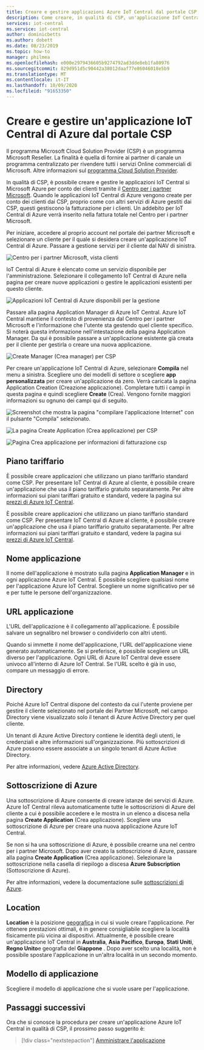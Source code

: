 ```yaml
---
title: Creare e gestire applicazioni Azure IoT Central dal portale CSP | Microsoft Docs
description: Come creare, in qualità di CSP, un'applicazione IoT Central di Azure per conto del cliente.
services: iot-central
ms.service: iot-central
author: dominicbetts
ms.author: dobett
ms.date: 08/23/2019
ms.topic: how-to
manager: philmea
ms.openlocfilehash: e000e2979436605b9274792ad3dde8eb1fa80976
ms.sourcegitcommit: 829d951d5c90442a38012daaf77e86046018e5b9
ms.translationtype: MT
ms.contentlocale: it-IT
ms.lasthandoff: 10/09/2020
ms.locfileid: "91653350"
---
```

# <a name="create-and-manage-an-azure-iot-central-application-from-the-csp-portal"></a>Creare e gestire un'applicazione IoT Central di Azure dal portale CSP

Il programma Microsoft Cloud Solution Provider (CSP) è un programma Microsoft Reseller. La finalità è quella di fornire ai partner di canale un programma centralizzato per rivendere tutti i servizi Online commerciali di Microsoft. Altre informazioni sul [programma Cloud Solution Provider](https://partner.microsoft.com/cloud-solution-provider).

In qualità di CSP, è possibile creare e gestire le applicazioni IoT Central si Microsoft Azure per conto dei clienti tramite il [Centro per i partner Microsoft](https://partnercenter.microsoft.com/partner/home). Quando le applicazioni IoT Central di Azure vengono create per conto dei clienti dai CSP, proprio come con altri servizi di Azure gestiti dai CSP, questi gestiscono la fatturazione per i clienti. Un addebito per IoT Central di Azure verrà inserito nella fattura totale nel Centro per i partner Microsoft.

Per iniziare, accedere al proprio account nel portale dei partner Microsoft e selezionare un cliente per il quale si desidera creare un'applicazione IoT Central di Azure. Passare a gestione servizi per il cliente dal NAV di sinistra.

![Centro per i partner Microsoft, vista clienti](media/howto-create-and-manage-applications-csp/image1.png)

IoT Central di Azure è elencato come un servizio disponibile per l'amministrazione. Selezionare il collegamento IoT Central di Azure nella pagina per creare nuove applicazioni o gestire le applicazioni esistenti per questo cliente.

![Applicazioni IoT Central di Azure disponibili per la gestione](media/howto-create-and-manage-applications-csp/image2.png)

Passare alla pagina Application Manager di Azure IoT Central. Azure IoT Central mantiene il contesto di provenienza dal Centro per i partner Microsoft e l'informazione che l'utente sta gestendo quel cliente specifico. Si noterà questa informazione nell'intestazione della pagina Application Manager. Da qui è possibile passare a un'applicazione esistente già creata per il cliente per gestirla o creare una nuova applicazione.

![Create Manager (Crea manager) per CSP](media/howto-create-and-manage-applications-csp/image3.png)

Per creare un'applicazione IoT Central di Azure, selezionare **Compila** nel menu a sinistra. Scegliere uno dei modelli di settore o scegliere **app personalizzata** per creare un'applicazione da zero. Verrà caricata la pagina Application Creation (Creazione applicazione). Completare tutti i campi in questa pagina e quindi scegliere **Create** (Crea). Vengono fornite maggiori informazioni su ognuno dei campi qui di seguito.

![Screenshot che mostra la pagina "compilare l'applicazione Internet" con il pulsante "Compila" selezionato.](media/howto-create-and-manage-applications-csp/image4.png)

![La pagina Create Application (Crea applicazione) per CSP](media/howto-create-and-manage-applications-csp/image4-1.png)

![Pagina Crea applicazione per informazioni di fatturazione csp](media/howto-create-and-manage-applications-csp/image4-2.png)

## <a name="pricing-plan"></a>Piano tariffario

È possibile creare applicazioni che utilizzano un piano tariffario standard come CSP. Per presentare IoT Central di Azure al cliente, è possibile creare un'applicazione che usa il piano tariffario gratuito separatamente. Per altre informazioni sui piani tariffari gratuito e standard, vedere la pagina sui [prezzi di Azure IoT Central](https://azure.microsoft.com/pricing/details/iot-central/).

È possibile creare applicazioni che utilizzano un piano tariffario standard come CSP. Per presentare IoT Central di Azure al cliente, è possibile creare un'applicazione che usa il piano tariffario gratuito separatamente. Per altre informazioni sui piani tariffari gratuito e standard, vedere la pagina sui [prezzi di Azure IoT Central](https://azure.microsoft.com/pricing/details/iot-central/).

## <a name="application-name"></a>Nome applicazione

Il nome dell'applicazione è mostrato sulla pagina **Application Manager** e in ogni applicazione Azure IoT Central. È possibile scegliere qualsiasi nome per l'applicazione Azure IoT Central. Scegliere un nome significativo per sé e per tutte le persone dell'organizzazione.

## <a name="application-url"></a>URL applicazione

L'URL dell'applicazione è il collegamento all'applicazione. È possibile salvare un segnalibro nel browser o condividerlo con altri utenti.

Quando si immette il nome dell'applicazione, l'URL dell'applicazione viene generato automaticamente. Se si preferisce, è possibile scegliere un URL diverso per l'applicazione. Ogni URL di Azure IoT Central deve essere univoco all'interno di Azure IoT Central. Se l'URL scelto è già in uso, compare un messaggio di errore.

## <a name="directory"></a>Directory

Poiché Azure IoT Central dispone del contesto da cui l'utente proviene per gestire il cliente selezionato nel portale dei Partner Microsoft, nel campo Directory viene visualizzato solo il tenant di Azure Active Directory per quel cliente. 

Un tenant di Azure Active Directory contiene le identità degli utenti, le credenziali e altre informazioni sull'organizzazione. Più sottoscrizioni di Azure possono essere associate a un singolo tenant di Azure Active Directory.

Per altre informazioni, vedere [Azure Active Directory](https://docs.microsoft.com/azure/active-directory/).

## <a name="azure-subscription"></a>Sottoscrizione di Azure

Una sottoscrizione di Azure consente di creare istanze dei servizi di Azure. Azure IoT Central rileva automaticamente tutte le sottoscrizioni di Azure del cliente a cui è possibile accedere e le mostra in un elenco a discesa nella pagina **Create Application** (Crea applicazione). Scegliere una sottoscrizione di Azure per creare una nuova applicazione Azure IoT Central.

Se non si ha una sottoscrizione di Azure, è possibile crearne una nel centro per i partner Microsoft. Dopo aver creato la sottoscrizione di Azure, passare alla pagina **Create Application** (Crea applicazione). Selezionare la sottoscrizione nella casella di riepilogo a discesa **Azure Subscription** (Sottoscrizione di Azure).

Per altre informazioni, vedere la documentazione sulle [sottoscrizioni di Azure](https://docs.microsoft.com/azure/guides/developer/azure-developer-guide#understanding-accounts-subscriptions-and-billing).

## <a name="location"></a>Location

**Location** è la posizione [geografica](https://azure.microsoft.com/global-infrastructure/geographies/) in cui si vuole creare l'applicazione. Per ottenere prestazioni ottimali, è in genere consigliabile scegliere la località fisicamente più vicina ai dispositivi. Attualmente, è possibile creare un'applicazione IoT Central in **Australia**, **Asia Pacifico**, **Europa**, **Stati Uniti**, **Regno Unito**e geografia del **Giappone** . Dopo aver scelto una località, non è possibile spostare l'applicazione in un'altra località in un secondo momento.

## <a name="application-template"></a>Modello di applicazione

Scegliere il modello di applicazione che si vuole usare per l'applicazione.

## <a name="next-steps"></a>Passaggi successivi

Ora che si conosce la procedura per creare un'applicazione Azure IoT Central in qualità di CSP, il prossimo passo suggerito è:

> [!div class="nextstepaction"]
> [Amministrare l'applicazione](howto-administer.md)
